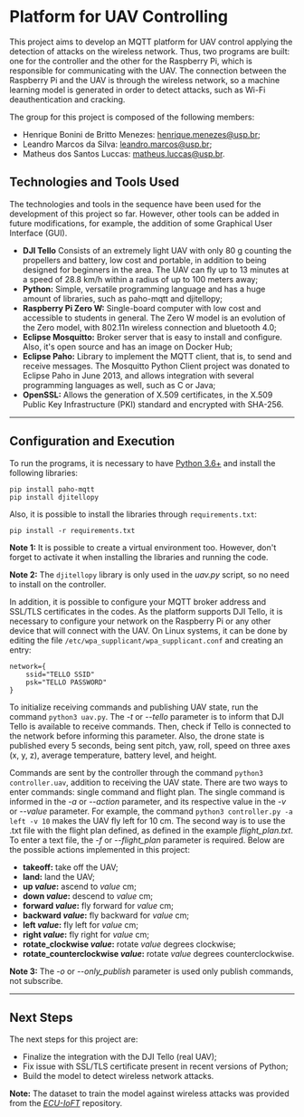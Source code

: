 # Platform for UAV Controlling

This project aims to develop an MQTT platform for UAV control applying the detection of attacks on the wireless network. Thus, two programs are built: one for the controller and the other for the Raspberry Pi, which is responsible for communicating with the UAV. The connection between the Raspberry Pi and the UAV is through the wireless network, so a machine learning model is generated in order to detect attacks, such as Wi-Fi deauthentication and cracking.

The group for this project is composed of the following members:

- Henrique Bonini de Britto Menezes: henrique.menezes@usp.br;
- Leandro Marcos da Silva: leandro.marcos@usp.br;
- Matheus dos Santos Luccas: matheus.luccas@usp.br.

## Technologies and Tools Used
The technologies and tools in the sequence have been used for the development of this project so far. However, other tools can be added in future modifications, for example, the addition of some Graphical User Interface (GUI).

- **DJI Tello** Consists of an extremely light UAV with only 80 g counting the propellers and battery, low cost and portable, in addition to being designed for beginners in the area. The UAV can fly up to 13 minutes at a speed of 28.8 km/h within a radius of up to 100 meters away;
- **Python:** Simple, versatile programming language and has a huge amount of libraries, such as paho-mqtt and djitellopy;
- **Raspberry Pi Zero W:** Single-board computer with low cost and accessible to students in general. The Zero W model is an evolution of the Zero model, with 802.11n wireless connection and bluetooth 4.0;
- **Eclipse Mosquitto:** Broker server that is easy to install and configure. Also, it's open source and has an image on Docker Hub;
- **Eclipse Paho:** Library to implement the MQTT client, that is, to send and receive messages. The Mosquitto Python Client project was donated to Eclipse Paho in June 2013, and allows integration with several programming languages as well, such as C or Java;
- **OpenSSL:** Allows the generation of X.509 certificates, in the X.509 Public Key Infrastructure (PKI) standard and encrypted with SHA-256.

-----

## Configuration and Execution

To run the programs, it is necessary to have [Python 3.6+](https://www.python.org/) and install the following libraries:

````
pip install paho-mqtt
pip install djitellopy
````

Also, it is possible to install the libraries through ```requirements.txt```:

```
pip install -r requirements.txt
```

__Note 1:__ It is possible to create a virtual environment too. However, don't forget to activate it when installing the libraries and running the code.

__Note 2:__ The ```djitellopy``` library is only used in the _uav.py_ script, so no need to install on the controller.

In addition, it is possible to configure your MQTT broker address and SSL/TLS certificates in the codes. As the platform supports DJI Tello, it is necessary to configure your network on the Raspberry Pi or any other device that will connect with the UAV. On Linux systems, it can be done by editing the file ```/etc/wpa_supplicant/wpa_supplicant.conf``` and creating an entry:

````
network={
    ssid="TELLO SSID"
    psk="TELLO PASSWORD"
}
````

To initialize receiving commands and publishing UAV state, run the command ```python3 uav.py```. The _-t_ or _--tello_ parameter is to inform that DJI Tello is available to receive commands. Then, check if Tello is connected to the network before informing this parameter. Also, the drone state is published every 5 seconds, being sent pitch, yaw, roll, speed on three axes (x, y, z), average temperature, battery level, and height.

Commands are sent by the controller through the command ```python3 controller.uav```, addition to receiving the UAV state. There are two ways to enter commands: single command and flight plan. The single command is informed in the _-a_ or _--action_ parameter, and its respective value in the _-v_ or _--value_ parameter. For example, the command ```python3 controller.py -a left -v 10``` makes the UAV fly left for 10 cm. The second way is to use the .txt file with the flight plan defined, as defined in the example _flight_plan.txt_. To enter a text file, the _-f_ or _--flight_plan_ parameter is required. Below are the possible actions implemented in this project:

- **takeoff:** take off the UAV;
- **land:** land the UAV;
- **up _value_:** ascend to _value_ cm;
- **down _value_:** descend to _value_ cm;
- **forward _value_:** fly forward for _value_ cm;
- **backward _value_:** fly backward for _value_ cm;
- **left _value_:** fly left for _value_ cm;
- **right _value_:** fly right for _value_ cm;
- **rotate_clockwise _value_:** rotate _value_ degrees clockwise;
- **rotate_counterclockwise _value_:** rotate _value_ degrees counterclockwise.

__Note 3:__ The _-o_ or _--only_publish_ parameter is used only publish commands, not subscribe.

-----

## Next Steps

The next steps for this project are:

- Finalize the integration with the DJI Tello (real UAV);
- Fix issue with SSL/TLS certificate present in recent versions of Python;
- Build the model to detect wireless network attacks.

__Note:__ The dataset to train the model against wireless attacks was provided from the _[ECU-IoFT](https://github.com/iMohi/ECU-IoFT)_ repository.
